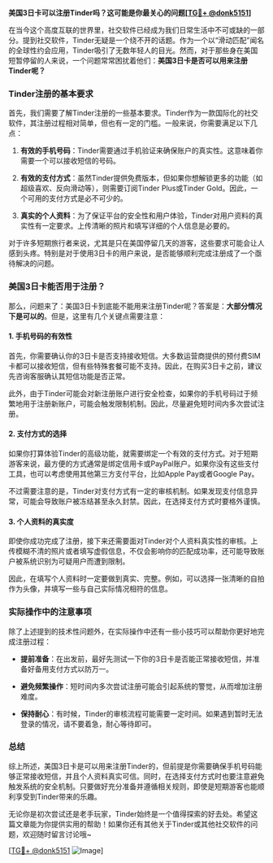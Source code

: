 **美国3日卡可以注册Tinder吗？这可能是你最关心的问题[[TG💪+ @donk5151](https://t.me/s/donk5151)]**

在当今这个高度互联的世界里，社交软件已经成为我们日常生活中不可或缺的一部分。提到社交软件，Tinder无疑是一个绕不开的话题。作为一个以“滑动匹配”闻名的全球性约会应用，Tinder吸引了无数年轻人的目光。然而，对于那些身在美国短暂停留的人来说，一个问题常常困扰着他们：**美国3日卡是否可以用来注册Tinder呢？**

### Tinder注册的基本要求

首先，我们需要了解Tinder注册的一些基本要求。Tinder作为一款国际化的社交软件，其注册过程相对简单，但也有一定的门槛。一般来说，你需要满足以下几点：

1. **有效的手机号码**：Tinder需要通过手机验证来确保账户的真实性。这意味着你需要一个可以接收短信的号码。
   
2. **有效的支付方式**：虽然Tinder提供免费版本，但如果你想解锁更多的功能（如超级喜欢、反向滑动等），则需要订阅Tinder Plus或Tinder Gold。因此，一个可用的支付方式是必不可少的。

3. **真实的个人资料**：为了保证平台的安全性和用户体验，Tinder对用户资料的真实性有一定要求。上传清晰的照片和填写详细的个人信息是必要的。

对于许多短期旅行者来说，尤其是只在美国停留几天的游客，这些要求可能会让人感到头疼。特别是对于使用3日卡的用户来说，是否能够顺利完成注册成了一个亟待解决的问题。

### 美国3日卡能否用于注册？

那么，问题来了：美国3日卡到底能不能用来注册Tinder呢？答案是：**大部分情况下是可以的**。但是，这里有几个关键点需要注意：

#### 1. 手机号码的有效性

首先，你需要确认你的3日卡是否支持接收短信。大多数运营商提供的预付费SIM卡都可以接收短信，但有些特殊套餐可能不支持。因此，在购买3日卡之前，建议先咨询客服确认其短信功能是否正常。

此外，由于Tinder可能会对新注册账户进行安全检查，如果你的手机号码过于频繁地用于注册新账户，可能会触发限制机制。因此，尽量避免短时间内多次尝试注册。

#### 2. 支付方式的选择

如果你打算体验Tinder的高级功能，就需要绑定一个有效的支付方式。对于短期游客来说，最方便的方式通常是绑定信用卡或PayPal账户。如果你没有这些支付工具，也可以考虑使用其他第三方支付平台，比如Apple Pay或者Google Pay。

不过需要注意的是，Tinder对支付方式有一定的审核机制。如果发现支付信息异常，可能会导致账户被冻结甚至永久封禁。因此，在选择支付方式时要格外谨慎。

#### 3. 个人资料的真实度

即使你成功完成了注册，接下来还需要面对Tinder对个人资料真实性的审核。上传模糊不清的照片或者填写虚假信息，不仅会影响你的匹配成功率，还可能导致账户被系统识别为可疑用户而遭到限制。

因此，在填写个人资料时一定要做到真实、完整。例如，可以选择一张清晰的自拍作为头像，并填写一些与自己实际情况相符的信息。

### 实际操作中的注意事项

除了上述提到的技术性问题外，在实际操作中还有一些小技巧可以帮助你更好地完成注册过程：

- **提前准备**：在出发前，最好先测试一下你的3日卡是否能正常接收短信，并准备好备用支付方式以防万一。
  
- **避免频繁操作**：短时间内多次尝试注册可能会引起系统的警觉，从而增加注册难度。

- **保持耐心**：有时候，Tinder的审核流程可能需要一定时间。如果遇到暂时无法登录的情况，请不要着急，耐心等待即可。

### 总结

综上所述，美国3日卡是可以用来注册Tinder的，但前提是你需要确保手机号码能够正常接收短信，并且个人资料真实可信。同时，在选择支付方式时也要注意避免触发系统的安全机制。只要做好充分准备并遵循相关规则，即使是短期游客也能顺利享受到Tinder带来的乐趣。

无论你是初次尝试还是老手玩家，Tinder始终是一个值得探索的好去处。希望这篇文章能为你提供实用的帮助！如果你还有其他关于Tinder或其他社交软件的问题，欢迎随时留言讨论哦~

[[TG💪+ @donk5151](https://t.me/s/donk5151) ![Image](https://i.postimg.cc/rwNCRYN7/Snipaste-2025-04-30-17-27-05.png)]